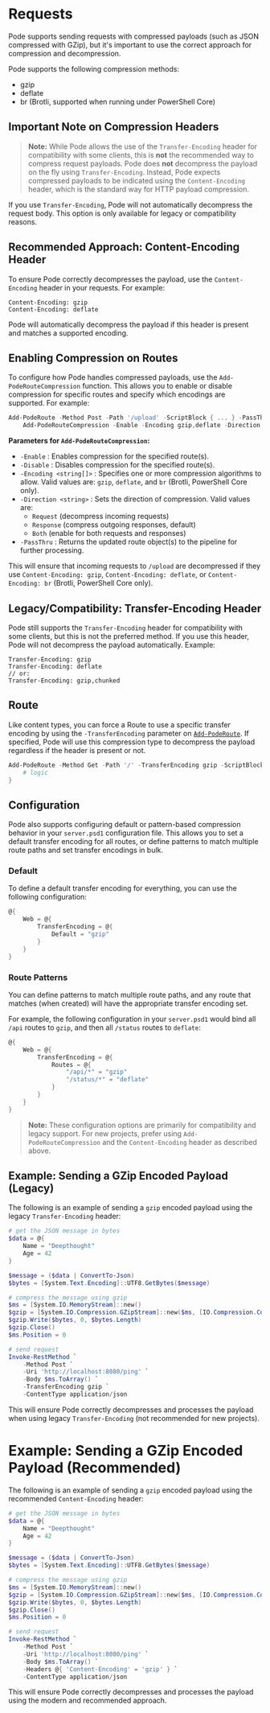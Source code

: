 # Requests

Pode supports sending requests with compressed payloads (such as JSON compressed with GZip), but it's important to use the correct approach for compression and decompression.

Pode supports the following compression methods:

* gzip
* deflate
* br (Brotli, supported when running under PowerShell Core)

## Important Note on Compression Headers

> **Note:** While Pode allows the use of the `Transfer-Encoding` header for compatibility with some clients, this is **not** the recommended way to compress request payloads. Pode does **not** decompress the payload on the fly using `Transfer-Encoding`. Instead, Pode expects compressed payloads to be indicated using the `Content-Encoding` header, which is the standard way for HTTP payload compression.

If you use `Transfer-Encoding`, Pode will not automatically decompress the request body. This option is only available for legacy or compatibility reasons.

## Recommended Approach: Content-Encoding Header

To ensure Pode correctly decompresses the payload, use the `Content-Encoding` header in your requests. For example:

```text
Content-Encoding: gzip
Content-Encoding: deflate
```

Pode will automatically decompress the payload if this header is present and matches a supported encoding.

## Enabling Compression on Routes

To configure how Pode handles compressed payloads, use the `Add-PodeRouteCompression` function. This allows you to enable or disable compression for specific routes and specify which encodings are supported. For example:

```powershell
Add-PodeRoute -Method Post -Path '/upload' -ScriptBlock { ... } -PassThru |
    Add-PodeRouteCompression -Enable -Encoding gzip,deflate -Direction Request
```

**Parameters for `Add-PodeRouteCompression`:**

- `-Enable` : Enables compression for the specified route(s).
- `-Disable` : Disables compression for the specified route(s).
- `-Encoding <string[]>` : Specifies one or more compression algorithms to allow. Valid values are: `gzip`, `deflate`, and `br` (Brotli, PowerShell Core only).
- `-Direction <string>` : Sets the direction of compression. Valid values are:
    - `Request` (decompress incoming requests)
    - `Response` (compress outgoing responses, default)
    - `Both` (enable for both requests and responses)
- `-PassThru` : Returns the updated route object(s) to the pipeline for further processing.

This will ensure that incoming requests to `/upload` are decompressed if they use `Content-Encoding: gzip`, `Content-Encoding: deflate`, or `Content-Encoding: br` (Brotli, PowerShell Core only).

## Legacy/Compatibility: Transfer-Encoding Header

Pode still supports the `Transfer-Encoding` header for compatibility with some clients, but this is not the preferred method. If you use this header, Pode will not decompress the payload automatically. Example:

```text
Transfer-Encoding: gzip
Transfer-Encoding: deflate
// or:
Transfer-Encoding: gzip,chunked
```

## Route

Like content types, you can force a Route to use a specific transfer encoding by using the `-TransferEncoding` parameter on [`Add-PodeRoute`](../../../Functions/Routes/Add-PodeRoute). If specified, Pode will use this compression type to decompress the payload regardless if the header is present or not.

```powershell
Add-PodeRoute -Method Get -Path '/' -TransferEncoding gzip -ScriptBlock {
    # logic
}
```

## Configuration

Pode also supports configuring default or pattern-based compression behavior in your `server.psd1` configuration file. This allows you to set a default transfer encoding for all routes, or define patterns to match multiple route paths and set transfer encodings in bulk.

### Default

To define a default transfer encoding for everything, you can use the following configuration:

```powershell
@{
    Web = @{
        TransferEncoding = @{
            Default = "gzip"
        }
    }
}
```

### Route Patterns

You can define patterns to match multiple route paths, and any route that matches (when created) will have the appropriate transfer encoding set.

For example, the following configuration in your `server.psd1` would bind all `/api` routes to `gzip`, and then all `/status` routes to `deflate`:

```powershell
@{
    Web = @{
        TransferEncoding = @{
            Routes = @{
                "/api/*" = "gzip"
                "/status/*" = "deflate"
            }
        }
    }
}
```

> **Note:** These configuration options are primarily for compatibility and legacy support. For new projects, prefer using `Add-PodeRouteCompression` and the `Content-Encoding` header as described above.

## Example: Sending a GZip Encoded Payload (Legacy)

The following is an example of sending a `gzip` encoded payload using the legacy `Transfer-Encoding` header:

```powershell
# get the JSON message in bytes
$data = @{
    Name = "Deepthought"
    Age = 42
}

$message = ($data | ConvertTo-Json)
$bytes = [System.Text.Encoding]::UTF8.GetBytes($message)

# compress the message using gzip
$ms = [System.IO.MemoryStream]::new()
$gzip = [System.IO.Compression.GZipStream]::new($ms, [IO.Compression.CompressionMode]::Compress, $true)
$gzip.Write($bytes, 0, $bytes.Length)
$gzip.Close()
$ms.Position = 0

# send request
Invoke-RestMethod `
    -Method Post `
    -Uri 'http://localhost:8080/ping' `
    -Body $ms.ToArray() `
    -TransferEncoding gzip `
    -ContentType application/json
```

This will ensure Pode correctly decompresses and processes the payload when using legacy `Transfer-Encoding` (not recommended for new projects).

# Example: Sending a GZip Encoded Payload (Recommended)

The following is an example of sending a `gzip` encoded payload using the recommended `Content-Encoding` header:

```powershell
# get the JSON message in bytes
$data = @{
    Name = "Deepthought"
    Age = 42
}

$message = ($data | ConvertTo-Json)
$bytes = [System.Text.Encoding]::UTF8.GetBytes($message)

# compress the message using gzip
$ms = [System.IO.MemoryStream]::new()
$gzip = [System.IO.Compression.GZipStream]::new($ms, [IO.Compression.CompressionMode]::Compress, $true)
$gzip.Write($bytes, 0, $bytes.Length)
$gzip.Close()
$ms.Position = 0

# send request
Invoke-RestMethod `
    -Method Post `
    -Uri 'http://localhost:8080/ping' `
    -Body $ms.ToArray() `
    -Headers @{ 'Content-Encoding' = 'gzip' } `
    -ContentType application/json
```

This will ensure Pode correctly decompresses and processes the payload using the modern and recommended approach.

